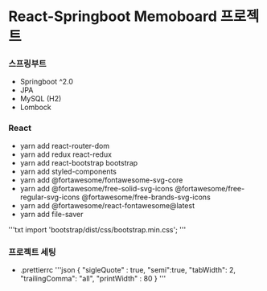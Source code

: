 # React-Springboot Memoboard 프로젝트

### 스프링부트

- Springboot ^2.0
- JPA
- MySQL (H2)
- Lombock

### React

- yarn add react-router-dom
- yarn add redux react-redux
- yarn add react-bootstrap bootstrap
- yarn add styled-components
- yarn add @fortawesome/fontawesome-svg-core
- yarn add @fortawesome/free-solid-svg-icons @fortawesome/free-regular-svg-icons @fortawesome/free-brands-svg-icons
- yarn add @fortawesome/react-fontawesome@latest
- yarn add file-saver

'''txt
import 'bootstrap/dist/css/bootstrap.min.css';
'''

### 프로젝트 세팅

- .prettierrc
  '''json
  {
  "sigleQuote" : true,
  "semi":true,
  "tabWidth": 2,
  "trailingComma": "all",
  "printWidth" : 80
  }
  '''
